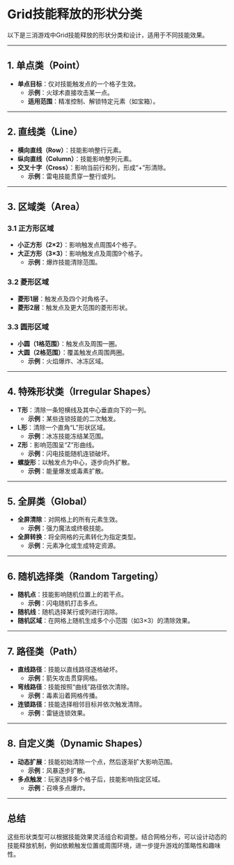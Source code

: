 # Grid技能释放的形状分类

以下是三消游戏中Grid技能释放的形状分类和设计，适用于不同技能效果。

---

## **1. 单点类（Point）**
- **单点目标**：仅对技能触发点的一个格子生效。
  - **示例**：火球术直接攻击某一点。
  - **适用范围**：精准控制、解锁特定元素（如宝箱）。

---

## **2. 直线类（Line）**
- **横向直线（Row）**：技能影响整行元素。
- **纵向直线（Column）**：技能影响整列元素。
- **交叉十字（Cross）**：影响当前行和列，形成“+”形清除。
  - **示例**：雷电技能贯穿一整行或列。

---

## **3. 区域类（Area）**
### **3.1 正方形区域**
- **小正方形（2×2）**：影响触发点周围4个格子。
- **大正方形（3×3）**：影响触发点及周围9个格子。
  - **示例**：爆炸技能清除范围。

### **3.2 菱形区域**
- **菱形1层**：触发点及四个对角格子。
- **菱形2层**：触发点及更大范围的菱形形状。

### **3.3 圆形区域**
- **小圆（1格范围）**：触发点及周围一圈。
- **大圆（2格范围）**：覆盖触发点周围两圈。
  - **示例**：火焰爆炸、冰冻区域。

---

## **4. 特殊形状类（Irregular Shapes）**
- **T形**：清除一条短横线及其中心垂直向下的一列。
  - **示例**：某些连锁技能的二次触发。
- **L形**：清除一个直角“L”形状区域。
  - **示例**：冰冻技能冻结某范围。
- **Z形**：影响范围呈“Z”形曲线。
  - **示例**：闪电技能随机连锁破坏。
- **螺旋形**：以触发点为中心，逐步向外扩散。
  - **示例**：能量爆发或毒素扩散。

---

## **5. 全屏类（Global）**
- **全屏清除**：对网格上的所有元素生效。
  - **示例**：强力魔法或终极技能。
- **全屏转换**：将全网格的元素转化为指定类型。
  - **示例**：元素净化或生成特定资源。

---

## **6. 随机选择类（Random Targeting）**
- **随机点**：技能影响随机位置上的若干点。
  - **示例**：闪电随机打击多点。
- **随机线**：随机选择某行或列进行消除。
- **随机区域**：在网格上随机生成多个小范围（如3×3）的清除效果。

---

## **7. 路径类（Path）**
- **直线路径**：技能以直线路径逐格破坏。
  - **示例**：箭矢攻击贯穿网格。
- **弯线路径**：技能按照“曲线”路径依次清除。
  - **示例**：毒素沿着网格传播。
- **连锁路径**：技能选择相邻目标并依次触发清除。
  - **示例**：雷链连锁效果。

---

## **8. 自定义类（Dynamic Shapes）**
- **动态扩展**：技能初始清除一个点，然后逐渐扩大影响范围。
  - **示例**：风暴逐步扩散。
- **多点触发**：玩家选择多个格子后，技能影响指定区域。
  - **示例**：召唤多点爆炸。

---

## **总结**
这些形状类型可以根据技能效果灵活组合和调整。结合网格分布，可以设计动态的技能释放机制，例如依赖触发位置或周围环境，进一步提升游戏的策略性和趣味性。


